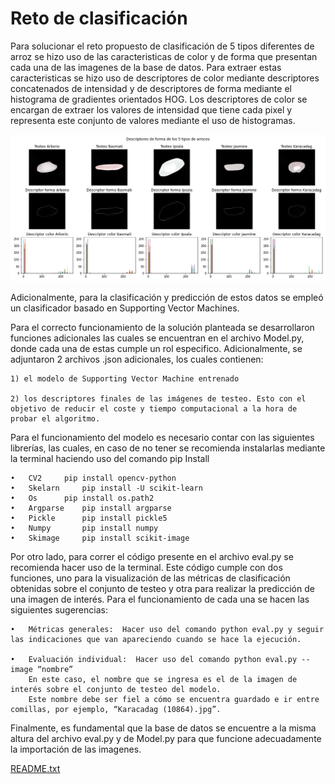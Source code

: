 # Reto de clasificación

Para solucionar el reto propuesto de clasificación de 5 tipos diferentes de arroz se hizo uso de las caracteristicas de color y de forma que presentan cada una de las imagenes de la base de datos. Para extraer estas caracteristicas se hizo uso de descriptores de color mediante descriptores concatenados de intensidad y de descriptores de forma mediante el histograma de gradientes orientados HOG. Los descriptores de color se encargan de extraer los valores de intensidad que tiene cada pixel y representa este conjunto de valores mediante el uso de histogramas. 

<p align="center">
  <img src="Forma.png" />
</p>

Adicionalmente, para la clasificación y predicción de estos datos se empleó un clasificador basado en Supporting Vector Machines. 

Para el correcto funcionamiento de la solución planteada se desarrollaron funciones adicionales las cuales se encuentran en el archivo Model.py, donde cada una de estas cumple un rol especifico. Adicionalmente, se adjuntaron 2 archivos .json adicionales, los cuales contienen:

	1) el modelo de Supporting Vector Machine entrenado
	
	2) los descriptores finales de las imágenes de testeo. Esto con el objetivo de reducir el coste y tiempo computacional a la hora de probar el algoritmo. 

Para el funcionamiento del modelo es necesario contar con las siguientes librerías, las cuales, en caso de no tener se recomienda instalarlas mediante la terminal haciendo uso del comando pip Install 

	•	CV2		pip install opencv-python
	•	Skelarn		pip install -U scikit-learn
	•	Os		pip install os.path2
	•	Argparse	pip install argparse
	•	Pickle		pip install pickle5
	•	Numpy		pip install numpy
	•	Skimage		pip install scikit-image

Por otro lado, para correr el código presente en el archivo eval.py se recomienda hacer uso de la terminal. Este código cumple con dos funciones, uno para la visualización de las métricas de clasificación obtenidas sobre el conjunto de testeo y otra para realizar la predicción de una imagen de interés. Para el funcionamiento de cada una se hacen las siguientes sugerencias: 

	•	Métricas generales:  Hacer uso del comando python eval.py y seguir las indicaciones que van apareciendo cuando se hace la ejecución. 
	
	•	Evaluación individual:  Hacer uso del comando python eval.py --image “nombre”
		En este caso, el nombre que se ingresa es el de la imagen de interés sobre el conjunto de testeo del modelo. 
		Este nombre debe ser fiel a cómo se encuentra guardado e ir entre comillas, por ejemplo, “Karacadag (10864).jpg”.
						      

Finalmente, es fundamental que la base de datos se encuentre a la misma altura del archivo eval.py y de Model.py para que funcione adecuadamente la importación de las imagenes. 

[README.txt](https://github.com/Rafther0112/Reto-de-clasificaci-n-/files/8887933/README.txt)

